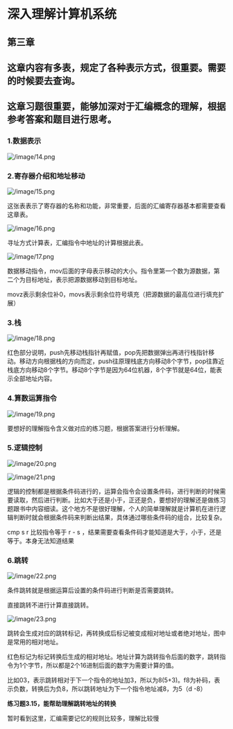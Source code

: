 # 深入理解计算机系统

## 第三章

## **这章内容有多表，规定了各种表示方式，很重要。需要的时候要去查询。**

## **这章习题很重要，能够加深对于汇编概念的理解，根据参考答案和题目进行思考。**

### 1.数据表示

![/image/14.png](https://upload-images.jianshu.io/upload_images/1829481-d905eafdbee4f6b9.png?imageMogr2/auto-orient/strip%7CimageView2/2/w/1240)



### 2.寄存器介绍和地址移动

![/image/15.png](https://upload-images.jianshu.io/upload_images/1829481-9797923bc964a5ea.png?imageMogr2/auto-orient/strip%7CimageView2/2/w/1240)

这张表表示了寄存器的名称和功能，非常重要，后面的汇编寄存器基本都需要查看这章表。



![/image/16.png](https://upload-images.jianshu.io/upload_images/1829481-8825e381057643fd.png?imageMogr2/auto-orient/strip%7CimageView2/2/w/1240)

寻址方式计算表，汇编指令中地址的计算根据此表。



![/image/17.png](https://upload-images.jianshu.io/upload_images/1829481-5345e2d4015dde13.png?imageMogr2/auto-orient/strip%7CimageView2/2/w/1240)

数据移动指令，mov后面的字母表示移动的大小。指令里第一个数为源数据，第二个为目标地址，表示把源数据移动到目标地址。

movz表示剩余位补0，movs表示剩余位符号填充（把源数据的最高位进行填充扩展）



### 3.栈

![/image/18.png](https://upload-images.jianshu.io/upload_images/1829481-9cdd79429b568821.png?imageMogr2/auto-orient/strip%7CimageView2/2/w/1240)



红色部分说明，push先移动栈指针再赋值，pop先把数据弹出再进行栈指针移动。移动方向根据栈的方向而定，push往原理栈底方向移动8个字节，pop往靠近栈底方向移动8个字节。移动8个字节是因为64位机器，8个字节就是64位，能表示全部地址内容。



### 4.算数运算指令

![/image/19.png](https://upload-images.jianshu.io/upload_images/1829481-41cea2deab8402d7.png?imageMogr2/auto-orient/strip%7CimageView2/2/w/1240)

要想好的理解指令含义做对应的练习题，根据答案进行分析理解。



### 5.逻辑控制

![/image/20.png](https://upload-images.jianshu.io/upload_images/1829481-75b9c07f762b19c8.png?imageMogr2/auto-orient/strip%7CimageView2/2/w/1240)

![/image/21.png](https://upload-images.jianshu.io/upload_images/1829481-25887a76f165eb02.png?imageMogr2/auto-orient/strip%7CimageView2/2/w/1240)

逻辑的控制都是根据条件码进行的，运算会指令会设置条件码，进行判断的时候需要读取，然后进行判断。比如大于还是小于，正还是负，要想好的理解还是做练习题跟书中内容细读。这个地方不是很好理解，个人的简单理解就是计算机在进行逻辑判断时就会根据条件码来判断出结果，具体通过哪些条件码的组合，比较复杂。

cmp  s  r  比较指令等于 r - s ，结果需要查看条件码才能知道是大于，小于，还是等于。本身无法知道结果



### 6.跳转



![/image/22.png](https://upload-images.jianshu.io/upload_images/1829481-5bf2d4c37a01afd2.png?imageMogr2/auto-orient/strip%7CimageView2/2/w/1240)

条件跳转就是根据运算后设置的条件码进行判断是否需要跳转。

直接跳转不进行计算直接跳转。



![/image/23.png](https://upload-images.jianshu.io/upload_images/1829481-739411b0745cdf7d.png?imageMogr2/auto-orient/strip%7CimageView2/2/w/1240)



跳转会生成对应的跳转标记，再转换成后标记被变成相对地址或者绝对地址，图中是常用的相对地址。

红色标记为标记转换后生成的相对地址。地址计算为跳转指令后面的数字，跳转指令为1个字节，所以都是2个16进制后面的数字为需要计算的值。

比如03，表示跳转相对于下一个指令的地址加3，所以为8(5+3)。f8为补码，表示负数，转换后为负8，所以跳转地址为下一个指令地址减8，为5（d -8）



**练习题3.15，能帮助理解跳转地址的转换**



暂时看到这里，汇编需要记忆的规则比较多，理解比较慢